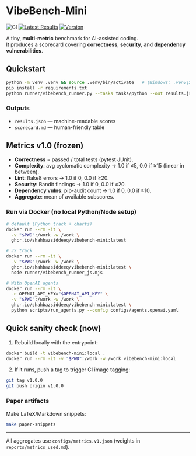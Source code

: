 # VibeBench-Mini

![CI](https://github.com/shahbazsiddeeq/vibebench-mini/actions/workflows/benchmark.yml/badge.svg)
[![Latest Results](https://img.shields.io/badge/GitHub%20Pages-Live-brightgreen)](https://shahbazsiddeeq.github.io/vibebench-mini/)
[![Version](https://img.shields.io/badge/VibeBench--Mini-1.0.0-blue)](#)

A tiny, **multi-metric** benchmark for AI-assisted coding.  
It produces a scorecard covering **correctness**, **security**, and **dependency vulnerabilities**.

## Quickstart

```bash
python -m venv .venv && source .venv/bin/activate   # (Windows: .venv\Scripts\activate)
pip install -r requirements.txt
python runner/vibebench_runner.py --tasks tasks/python --out results.json
```

### Outputs

- `results.json` — machine-readable scores  
- `scorecard.md` — human-friendly table  

## Metrics v1.0 (frozen)

- **Correctness** = passed / total tests (pytest JUnit).  
- **Complexity**: avg cyclomatic complexity → 1.0 if ≤5, 0.0 if ≥15 (linear in between).  
- **Lint**: flake8 errors → 1.0 if 0, 0.0 if ≥20.  
- **Security**: Bandit findings → 1.0 if 0, 0.0 if ≥20.  
- **Dependency vulns**: pip-audit count → 1.0 if 0, 0.0 if ≥10.  
- **Aggregate**: mean of available subscores.  


### Run via Docker (no local Python/Node setup)

```bash
# default (Python track + charts)
docker run --rm -it \
  -v "$PWD":/work -w /work \
  ghcr.io/shahbazsiddeeq/vibebench-mini:latest

# JS track
docker run --rm -it \
  -v "$PWD":/work -w /work \
  ghcr.io/shahbazsiddeeq/vibebench-mini:latest \
  node runner/vibebench_runner_js.mjs

# With OpenAI agents
docker run --rm -it \
  -e OPENAI_API_KEY="$OPENAI_API_KEY" \
  -v "$PWD":/work -w /work \
  ghcr.io/shahbazsiddeeq/vibebench-mini:latest \
  python scripts/run_agents.py --config configs/agents.openai.yaml
```

## Quick sanity check (now)

1) Rebuild locally with the entrypoint:

```bash
docker build -t vibebench-mini:local .
docker run --rm -it -v "$PWD":/work -w /work vibebench-mini:local
```
2) If it runs, push a tag to trigger CI image tagging:

```bash
git tag v1.0.0
git push origin v1.0.0
```

### Paper artifacts

Make LaTeX/Markdown snippets:

```bash
make paper-snippets
```

---


All aggregates use `configs/metrics.v1.json` (weights in `reports/metrics_used.md`).

